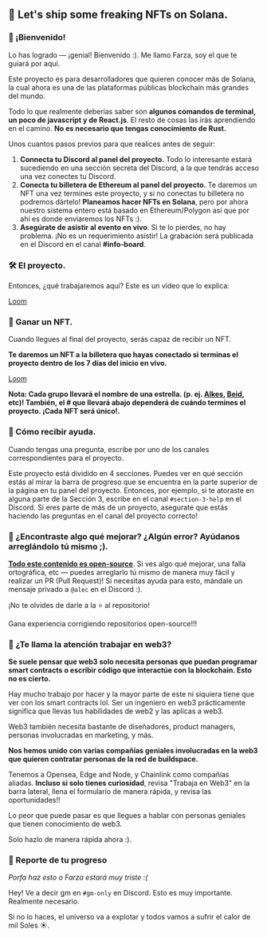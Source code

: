 ## 💎 Let's ship some freaking NFTs on Solana.

### **👋 ¡Bienvenido!**

Lo has logrado — ¡genial! Bienvenido :). Me llamo Farza, soy el que te guiará por aquí.

Este proyecto es para desarrolladores que quieren conocer más de Solana, la cual ahora es una de las plataformas públicas blockchain más grandes del mundo.

Todo lo que realmente deberías saber son **algunos comandos de terminal, un poco de javascript y de React.js**. El resto de cosas las irás aprendiendo en el camino. **No es necesario que tengas conocimiento de Rust.**

Unos cuantos pasos previos para que realices antes de seguir:

1. **Connecta tu Discord al panel del proyecto.** Todo lo interesante estará sucediendo en una sección secreta del Discord, a la que tendrás acceso una vez conectes tu Discord.
2. **Conecta tu billetera de Ethereum al panel del proyecto.** Te daremos un NFT una vez termines este proyecto, y si no conectas tu billetera no podremos dártelo! **Planeamos hacer NFTs en Solana**, pero por ahora nuestro sistema entero está basado en Ethereum/Polygon así que por ahí es donde enviaremos los NFTs :).
3. **Asegúrate de asistir al evento en vivo**. Si te lo pierdes, no hay problema. ¡No es un requerimiento asistir! La grabación será publicada en el Discord en el canal **#info-board**.

### **🛠 El proyecto.**

Entonces, ¿qué trabajaremos aquí? Este es un vídeo que lo explica:

[Loom](https://www.loom.com/share/837446b7f9f44e519e383a39df620c98)

### **💎 Ganar un NFT.**

Cuando llegues al final del proyecto, serás capaz de recibir un NFT.

**Te daremos un NFT a la billetera que hayas conectado si terminas el proyecto dentro de los 7 días del inicio en vivo.**

[Loom](https://www.loom.com/share/a538ff4207a544779807a1358606b441)

**Nota: Cada grupo llevará el nombre de una estrella. (p. ej. [Alkes](https://www.star-facts.com/alkes/), [Beid](https://www.universeguide.com/star/19587/beid), etc)! También, el # que llevará abajo dependerá de cuándo termines el proyecto. ¡Cada NFT será único!.**

### **🤚 Cómo recibir ayuda.**

Cuando tengas una pregunta, escribe por uno de los canales correspondientes para el proyecto.

Este proyecto está dividido en 4 secciones. Puedes ver en qué sección estás al mirar la barra de progreso que se encuentra en la parte superior de la página en tu panel del proyecto. Entonces, por ejemplo, si te atoraste en alguna parte de la Sección 3, escribe en el canal `#section-3-help` en el Discord. Si eres parte de más de un proyecto, asegurate que estás haciendo las preguntas en el canal del proyecto correcto!

### **🤘 ¿Encontraste algo qué mejorar? ¿Algún error? Ayúdanos arreglándolo tú mismo ;).**

**[Todo este contenido es open-source](https://github.com/buildspace/buildspace-projects)**. Si ves algo qué mejorar, una falla ortográfica, etc — puedes arreglarlo tú mismo de manera muy fácil y realizar un PR (Pull Request)! Si necesitas ayuda para esto, mándale un mensaje privado a `@alec` en el Discord :).

¡No te olvides de darle a la ⭐ al repositorio!

Gana experiencia corrigiendo repositorios open-source!!!

### 👀 **¿Te llama la atención trabajar en web3?**

**Se suele pensar que web3 solo necesita personas que puedan programar smart contracts o escribir código que interactúe con la blockchain. Esto no es cierto.**

Hay mucho trabajo por hacer y la mayor parte de este ni siquiera tiene que ver con los smart contracts lol. Ser un ingeniero en web3 prácticamente significa que llevas tus habilidades de web2 y las aplicas a web3.

Web3 también necesita bastante de diseñadores, product managers, personas involucradas en marketing, y más.

**Nos hemos unido con varias compañías geniales involucradas en la web3 que quieren contratar personas de la red de buildspace.**

Tenemos a Opensea, Edge and Node, y Chainlink como compañías aliadas. **Incluso si solo tienes curiosidad**, revisa "Trabaja en Web3" en la barra lateral, llena el formulario de manera rápida, y revisa las oportunidades!!

Lo peor que puede pasar es que llegues a hablar con personas geniales que tienen conocimiento de web3.

Solo hazlo de manera rápida ahora :).

### 🚨 Reporte de tu progreso

*Porfa haz esto o Farza estará muy triste :(*

Hey! Ve a decir gm en `#gm-only` en Discord. Esto es muy importante. Realmente necesario.

Si no lo haces, el universo va a explotar y todos vamos a sufrir el calor de mil Soles ☀️.
